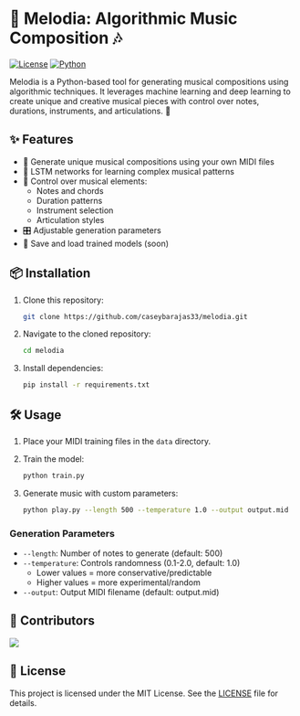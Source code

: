 # 🎵 Melodia: Algorithmic Music Composition 🎶

[![License](https://img.shields.io/badge/License-MIT-blue.svg)](https://opensource.org/licenses/MIT)
[![Python](https://img.shields.io/badge/Python-3.6%2B-blue.svg)](https://www.python.org/downloads/)

Melodia is a Python-based tool for generating musical compositions using algorithmic techniques. It leverages machine learning and deep learning to create unique and creative musical pieces with control over notes, durations, instruments, and articulations. 🎹

## ✨ Features

- 🎼 Generate unique musical compositions using your own MIDI files
- 🤖 LSTM networks for learning complex musical patterns
- 🎵 Control over musical elements:
  - Notes and chords
  - Duration patterns
  - Instrument selection
  - Articulation styles
- 🎛️ Adjustable generation parameters
- 💾 Save and load trained models (soon)

## 📦 Installation

1. Clone this repository:
    ```sh
    git clone https://github.com/caseybarajas33/melodia.git
    ```
2. Navigate to the cloned repository:
    ```sh
    cd melodia
    ```
3. Install dependencies:
    ```sh
    pip install -r requirements.txt
    ```

## 🛠️ Usage

1. Place your MIDI training files in the `data` directory.

2. Train the model:
    ```sh
    python train.py
    ```

3. Generate music with custom parameters:
    ```sh
    python play.py --length 500 --temperature 1.0 --output output.mid
    ```

### Generation Parameters

- `--length`: Number of notes to generate (default: 500)
- `--temperature`: Controls randomness (0.1-2.0, default: 1.0)
  - Lower values = more conservative/predictable
  - Higher values = more experimental/random
- `--output`: Output MIDI filename (default: output.mid)

## 👥 Contributors

<a href="https://github.com/caseybarajas33/melodia/graphs/contributors">
  <img src="https://contrib.rocks/image?repo=caseybarajas33/melodia" />
</a>

## 📄 License

This project is licensed under the MIT License. See the [LICENSE](LICENSE) file for details.
